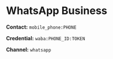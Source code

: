 # WhatsApp Business

**Contact:** `mobile_phone:PHONE`

**Credential:** `waba:PHONE_ID:TOKEN`

**Channel:** `whatsapp`
